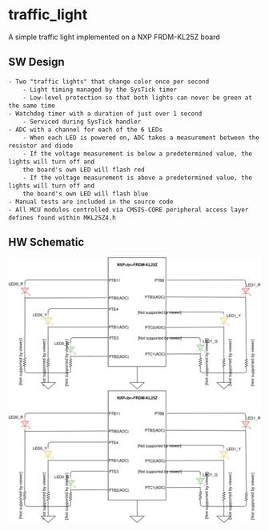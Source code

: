 # traffic_light
A simple traffic light implemented on a NXP FRDM-KL25Z board

## SW Design

    - Two "traffic lights" that change color once per second
        - Light timing managed by the SysTick timer
        - Low-level protection so that both lights can never be green at the same time
    - Watchdog timer with a duration of just over 1 second
        - Serviced during SysTick handler
    - ADC with a channel for each of the 6 LEDs
        - When each LED is powered on, ADC takes a measurement between the resistor and diode
        - If the voltage measurement is below a predetermined value, the lights will turn off and 
        the board's own LED will flash red
        - If the voltage measurement is above a predetermined value, the lights will turn off and 
        the board's own LED will flash blue
    - Manual tests are included in the source code
    - All MCU modules controlled via CMSIS-CORE peripheral access layer defines found within MKL25Z4.h
  
## HW Schematic

![Alt text](traffic_light_schem.svg)
<img src="traffic_light_schem.svg">
